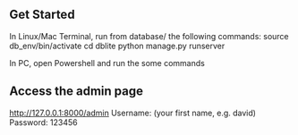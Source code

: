 ## Get Started
In Linux/Mac Terminal, run from database/ the following commands:
source db_env/bin/activate
cd dblite
python manage.py runserver

In PC, open Powershell and run the some commands

## Access the admin page
http://127.0.0.1:8000/admin
Username: (your first name, e.g. david)
Password: 123456